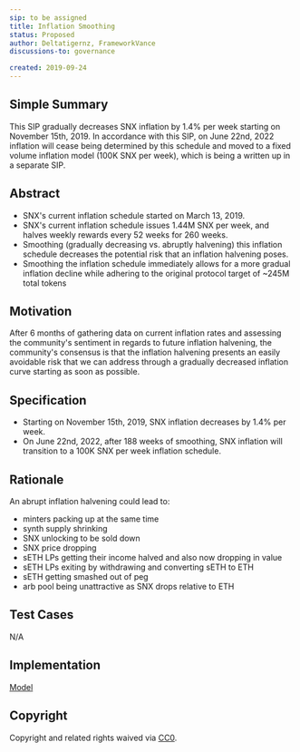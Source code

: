 ```yaml
---
sip: to be assigned
title: Inflation Smoothing
status: Proposed
author: Deltatigernz, FrameworkVance
discussions-to: governance

created: 2019-09-24
---
```


## Simple Summary

This SIP gradually decreases SNX inflation by 1.4% per week starting on November 15th, 2019. In accordance with this SIP, on June 22nd, 2022 inflation will 
cease being determined by this schedule and moved to a fixed volume inflation model (100K SNX per week), which is being a written up in a separate SIP.

## Abstract

* SNX's current inflation schedule started on March 13, 2019.
* SNX's current inflation schedule issues 1.44M SNX per week, and halves weekly rewards every 52 weeks for 260 weeks. 
* Smoothing (gradually decreasing vs. abruptly halvening) this inflation schedule decreases the potential risk that an inflation halvening poses.  
* Smoothing the inflation schedule immediately allows for a more gradual inflation decline while adhering to the original protocol target of ~245M total tokens

## Motivation

After 6 months of gathering data on current inflation rates and assessing the community's sentiment in regards to future inflation halvening, the community's consensus is that
the inflation halvening presents an easily avoidable risk that we can address through a gradually decreased inflation curve starting as soon as possible. 

## Specification

* Starting on November 15th, 2019, SNX inflation decreases by 1.4% per week. 
* On June 22nd, 2022, after 188 weeks of smoothing, SNX inflation will transition to a 100K SNX per week inflation schedule. 

## Rationale

An abrupt inflation halvening could lead to:

* minters packing up at the same time
* synth supply shrinking
* SNX unlocking to be sold down
* SNX price dropping
* sETH LPs getting their income halved and also now dropping in value
* sETH LPs exiting by withdrawing and converting sETH to ETH
* sETH getting smashed out of peg
* arb pool being unattractive as SNX drops relative to ETH

## Test Cases

N/A

## Implementation

[Model](https://docs.google.com/spreadsheets/d/1Y8rOoJrPhCRuH7zaIo5oYWzXsy1zq0rRgCTo0AqD4Rs/edit#gid=1640166717)

## Copyright
Copyright and related rights waived via [CC0](https://creativecommons.org/publicdomain/zero/1.0/).
